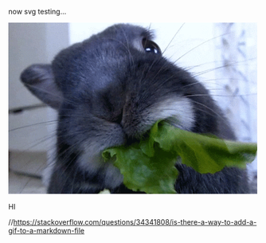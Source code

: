 now svg testing... 


![grab-landing-page](https://raw.githubusercontent.com/sododuk32/shop/bc93cf0785c6d8de29adabfa0bec5308be14e1a9/pages/brr.gif)

HI

//https://stackoverflow.com/questions/34341808/is-there-a-way-to-add-a-gif-to-a-markdown-file
